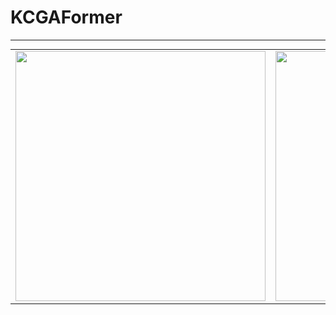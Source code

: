 # KCGAFormer
***
<table style="margin: 0 auto; border-spacing: 20px;">
  <tr style="text-align: center;">
    <td><img src="./Visualization/CAM1.png" width="400"/></td>
    <td><img src="./Visualization/CAM2.png" width="400"/></td>
  </tr>
</table>

